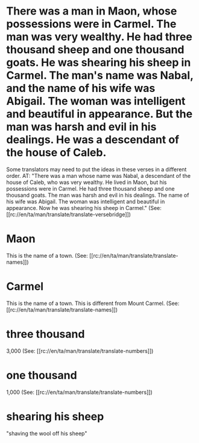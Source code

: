 # There was a man in Maon, whose possessions were in Carmel. The man was very wealthy. He had three thousand sheep and one thousand goats. He was shearing his sheep in Carmel. The man's name was Nabal, and the name of his wife was Abigail. The woman was intelligent and beautiful in appearance. But the man was harsh and evil in his dealings. He was a descendant of the house of Caleb.

Some translators may need to put the ideas in these verses in a different order. AT: "There was a man whose name was Nabal, a descendant of the house of Caleb, who was very wealthy. He lived in Maon, but his possessions were in Carmel. He had three thousand sheep and one thousand goats. The man was harsh and evil in his dealings. The name of his wife was Abigail. The woman was intelligent and beautiful in appearance. Now he was shearing his sheep in Carmel." (See: [[rc://en/ta/man/translate/translate-versebridge]])

# Maon

This is the name of a town. (See: [[rc://en/ta/man/translate/translate-names]])

# Carmel

This is the name of a town. This is different from Mount Carmel. (See: [[rc://en/ta/man/translate/translate-names]])

# three thousand

3,000 (See: [[rc://en/ta/man/translate/translate-numbers]])

# one thousand

1,000 (See: [[rc://en/ta/man/translate/translate-numbers]])

# shearing his sheep

"shaving the wool off his sheep"

